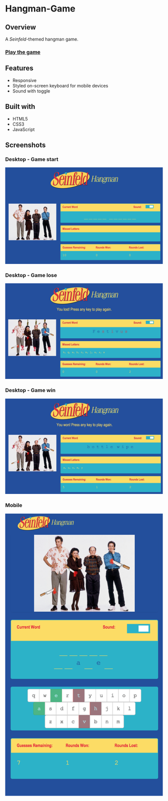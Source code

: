 # Hangman-Game
## Overview
A _Seinfeld_-themed hangman game.

### <a href="https://merrazquin.github.io/Hangman-Game/" target="_blank">Play the game</a>

## Features
* Responsive
* Styled on-screen keyboard for mobile devices
* Sound with toggle

## Built with
* HTML5
* CSS3
* JavaScript

## Screenshots
### Desktop - Game start
<img src="readme-images/readme01.png">

### Desktop - Game lose
<img src="readme-images/readme02.jpg">

### Desktop - Game win
<img src="readme-images/readme03.jpg">

### Mobile
<img src="readme-images/readme04.png">
